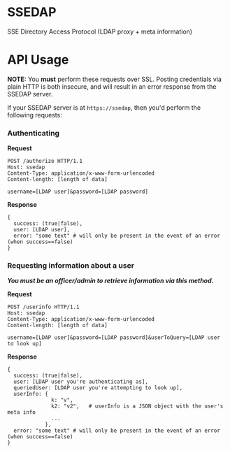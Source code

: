 # SSEDAP

SSE Directory Access Protocol (LDAP proxy + meta information)

# API Usage

**NOTE:** You **must** perform these requests over SSL. Posting credentials 
via plain HTTP is both insecure, and will result in an error response from 
the SSEDAP server.

If your SSEDAP server is at `https://ssedap`, then you'd perform the following 
requests:

### Authenticating

**Request**

```
POST /authorize HTTP/1.1
Host: ssedap
Content-Type: application/x-www-form-urlencoded
Content-length: [length of data]

username=[LDAP user]&password=[LDAP password]
```

**Response**

```
{
  success: (true|false),
  user: [LDAP user],
  error: "some text" # will only be present in the event of an error (when success==false)
}
```

### Requesting information about a user

**_You must be an officer/admin to retrieve information via this method._**

**Request**

```
POST /userinfo HTTP/1.1
Host: ssedap
Content-Type: application/x-www-form-urlencoded
Content-length: [length of data]

username=[LDAP user]&password=[LDAP password]&userToQuery=[LDAP user to look up]
```

**Response**

```
{
  success: (true|false),
  user: [LDAP user you're authenticating as],
  queriedUser: [LDAP user you're attempting to look up],
  userInfo: {
              k: "v",
              k2: "v2",   # userInfo is a JSON object with the user's meta info
              ...
            },
  error: "some text" # will only be present in the event of an error (when success==false)
}
```


